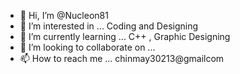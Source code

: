- 👋 Hi, I’m @Nucleon81
- 👀 I’m interested in ... Coding and Designing
- 🌱 I’m currently learning ... C++ , Graphic Designing
- 💞️ I’m looking to collaborate on ...
- 📫 How to reach me ... chinmay30213@gmailcom

<!---
Nucleon81/Nucleon81 is a ✨ special ✨ repository because its `README.md` (this file) appears on your GitHub profile.
You can click the Preview link to take a look at your changes.
--->

